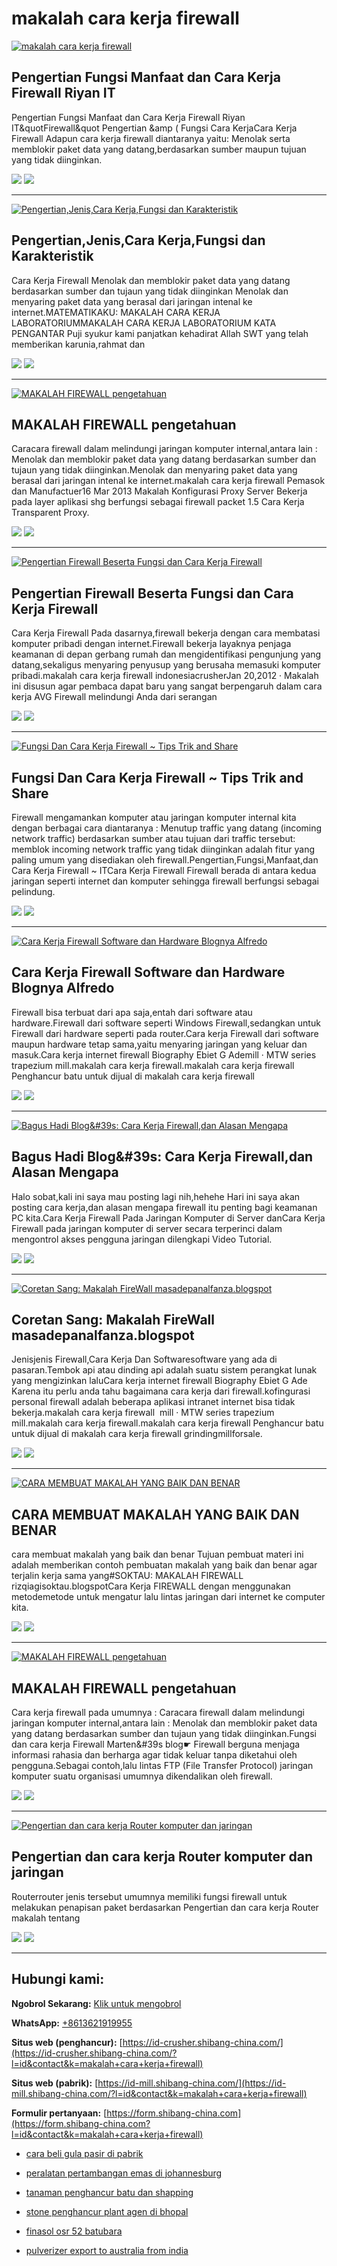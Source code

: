 # makalah cara kerja firewall

<a href="https://swt.shibang-china.com/?l=id&img&k=makalah+cara+kerja+firewall" target="_blank">![makalah cara kerja firewall](http://static.shibang-china.com/all-800x300/1392.jpg)</a>

## Pengertian Fungsi Manfaat dan Cara Kerja Firewall Riyan IT
Pengertian Fungsi Manfaat dan Cara Kerja Firewall Riyan IT&quotFirewall&quot Pengertian &amp ( Fungsi Cara KerjaCara Kerja Firewall Adapun cara kerja firewall diantaranya yaitu: Menolak serta memblokir paket data yang datang,berdasarkan sumber maupun tujuan yang tidak diinginkan.


<a href="https://whatsapp.shibangsoft.com/WhatsApp.php" target="_blank" title="WhatsApp">![](http://static.shibang-china.com/icon/whatsapp.png)</a> <a href="https://swt.shibang-china.com/?l=id&icon&k=makalah+cara+kerja+firewall" target="_blank">![](http://static.shibang-china.com/icon/chat-id.png)</a>

---

<a href="https://swt.shibang-china.com/?l=id&img&k=makalah+cara+kerja+firewall" target="_blank">![Pengertian,Jenis,Cara Kerja,Fungsi dan Karakteristik](http://static.shibang-china.com/all-800x300/797.jpg)</a>

## Pengertian,Jenis,Cara Kerja,Fungsi dan Karakteristik
Cara Kerja Firewall Menolak dan memblokir paket data yang datang berdasarkan sumber dan tujaun yang tidak diinginkan Menolak dan menyaring paket data yang berasal dari jaringan intenal ke internet.MATEMATIKAKU: MAKALAH CARA KERJA LABORATORIUMMAKALAH CARA KERJA LABORATORIUM KATA PENGANTAR Puji syukur kami panjatkan kehadirat Allah SWT yang telah memberikan karunia,rahmat dan


<a href="https://whatsapp.shibangsoft.com/WhatsApp.php" target="_blank" title="WhatsApp">![](http://static.shibang-china.com/icon/whatsapp.png)</a> <a href="https://swt.shibang-china.com/?l=id&icon&k=makalah+cara+kerja+firewall" target="_blank">![](http://static.shibang-china.com/icon/chat-id.png)</a>

---

<a href="https://swt.shibang-china.com/?l=id&img&k=makalah+cara+kerja+firewall" target="_blank">![MAKALAH FIREWALL pengetahuan](http://static.shibang-china.com/all-800x300/1037.jpg)</a>

## MAKALAH FIREWALL pengetahuan
Caracara firewall dalam melindungi jaringan komputer internal,antara lain : Menolak dan memblokir paket data yang datang berdasarkan sumber dan tujaun yang tidak diinginkan.Menolak dan menyaring paket data yang berasal dari jaringan intenal ke internet.makalah cara kerja firewall Pemasok dan Manufactuer16 Mar 2013 Makalah Konfigurasi Proxy Server Bekerja pada layer aplikasi shg berfungsi sebagai firewall packet 1.5 Cara Kerja Transparent Proxy.


<a href="https://whatsapp.shibangsoft.com/WhatsApp.php" target="_blank" title="WhatsApp">![](http://static.shibang-china.com/icon/whatsapp.png)</a> <a href="https://swt.shibang-china.com/?l=id&icon&k=makalah+cara+kerja+firewall" target="_blank">![](http://static.shibang-china.com/icon/chat-id.png)</a>

---

<a href="https://swt.shibang-china.com/?l=id&img&k=makalah+cara+kerja+firewall" target="_blank">![Pengertian Firewall Beserta Fungsi dan Cara Kerja Firewall](http://static.shibang-china.com/all-800x300/934.jpg)</a>

## Pengertian Firewall Beserta Fungsi dan Cara Kerja Firewall
Cara Kerja Firewall Pada dasarnya,firewall bekerja dengan cara membatasi komputer pribadi dengan internet.Firewall bekerja layaknya penjaga keamanan di depan gerbang rumah dan mengidentifikasi pengunjung yang datang,sekaligus menyaring penyusup yang berusaha memasuki komputer pribadi.makalah cara kerja firewall indonesiacrusherJan 20,2012 · Makalah ini disusun agar pembaca dapat baru yang sangat berpengaruh dalam cara kerja AVG Firewall melindungi Anda dari serangan


<a href="https://whatsapp.shibangsoft.com/WhatsApp.php" target="_blank" title="WhatsApp">![](http://static.shibang-china.com/icon/whatsapp.png)</a> <a href="https://swt.shibang-china.com/?l=id&icon&k=makalah+cara+kerja+firewall" target="_blank">![](http://static.shibang-china.com/icon/chat-id.png)</a>

---

<a href="https://swt.shibang-china.com/?l=id&img&k=makalah+cara+kerja+firewall" target="_blank">![Fungsi Dan Cara Kerja Firewall ~ Tips Trik and Share](http://static.shibang-china.com/all-800x300/809.jpg)</a>

## Fungsi Dan Cara Kerja Firewall ~ Tips Trik and Share
Firewall mengamankan komputer atau jaringan komputer internal kita dengan berbagai cara diantaranya : Menutup traffic yang datang (incoming network traffic) berdasarkan sumber atau tujuan dari traffic tersebut: memblok incoming network traffic yang tidak diinginkan adalah fitur yang paling umum yang disediakan oleh firewall.Pengertian,Fungsi,Manfaat,dan Cara Kerja Firewall ~ ITCara Kerja Firewall Firewall berada di antara kedua jaringan seperti internet dan komputer sehingga firewall berfungsi sebagai pelindung.


<a href="https://whatsapp.shibangsoft.com/WhatsApp.php" target="_blank" title="WhatsApp">![](http://static.shibang-china.com/icon/whatsapp.png)</a> <a href="https://swt.shibang-china.com/?l=id&icon&k=makalah+cara+kerja+firewall" target="_blank">![](http://static.shibang-china.com/icon/chat-id.png)</a>

---

<a href="https://swt.shibang-china.com/?l=id&img&k=makalah+cara+kerja+firewall" target="_blank">![Cara Kerja Firewall Software dan Hardware Blognya Alfredo](http://static.shibang-china.com/all-800x300/886.jpg)</a>

## Cara Kerja Firewall Software dan Hardware Blognya Alfredo
Firewall bisa terbuat dari apa saja,entah dari software atau hardware.Firewall dari software seperti Windows Firewall,sedangkan untuk Firewall dari hardware seperti pada router.Cara kerja Firewall dari software maupun hardware tetap sama,yaitu menyaring jaringan yang keluar dan masuk.Cara kerja internet firewall Biography Ebiet G Ademill · MTW series trapezium mill.makalah cara kerja firewall.makalah cara kerja firewall Penghancur batu untuk dijual di makalah cara kerja firewall


<a href="https://whatsapp.shibangsoft.com/WhatsApp.php" target="_blank" title="WhatsApp">![](http://static.shibang-china.com/icon/whatsapp.png)</a> <a href="https://swt.shibang-china.com/?l=id&icon&k=makalah+cara+kerja+firewall" target="_blank">![](http://static.shibang-china.com/icon/chat-id.png)</a>

---

<a href="https://swt.shibang-china.com/?l=id&img&k=makalah+cara+kerja+firewall" target="_blank">![Bagus Hadi Blog&#39s: Cara Kerja Firewall,dan Alasan Mengapa](http://static.shibang-china.com/all-800x300/439.jpg)</a>

## Bagus Hadi Blog&#39s: Cara Kerja Firewall,dan Alasan Mengapa
Halo sobat,kali ini saya mau posting lagi nih,hehehe Hari ini saya akan posting cara kerja,dan alasan mengapa firewall itu penting bagi keamanan PC kita.Cara Kerja Firewall Pada Jaringan Komputer di Server danCara Kerja Firewall pada jaringan komputer di server secara terperinci dalam mengontrol akses pengguna jaringan dilengkapi Video Tutorial.


<a href="https://whatsapp.shibangsoft.com/WhatsApp.php" target="_blank" title="WhatsApp">![](http://static.shibang-china.com/icon/whatsapp.png)</a> <a href="https://swt.shibang-china.com/?l=id&icon&k=makalah+cara+kerja+firewall" target="_blank">![](http://static.shibang-china.com/icon/chat-id.png)</a>

---

<a href="https://swt.shibang-china.com/?l=id&img&k=makalah+cara+kerja+firewall" target="_blank">![Coretan Sang: Makalah FireWall masadepanalfanza.blogspot](http://static.shibang-china.com/all-800x300/1365.jpg)</a>

## Coretan Sang: Makalah FireWall masadepanalfanza.blogspot
Jenisjenis Firewall,Cara Kerja Dan Softwaresoftware yang ada di pasaran.Tembok api atau dinding api adalah suatu sistem perangkat lunak yang mengizinkan laluCara kerja internet firewall Biography Ebiet G Ade‎ Karena itu perlu anda tahu bagaimana cara kerja dari firewall.kofingurasi personal firewall adalah beberapa aplikasi intranet internet bisa tidak bekerja.makalah cara kerja firewall ‎ mill · MTW series trapezium mill.makalah cara kerja firewall.makalah cara kerja firewall Penghancur batu untuk dijual di makalah cara kerja firewall grindingmillforsale.


<a href="https://whatsapp.shibangsoft.com/WhatsApp.php" target="_blank" title="WhatsApp">![](http://static.shibang-china.com/icon/whatsapp.png)</a> <a href="https://swt.shibang-china.com/?l=id&icon&k=makalah+cara+kerja+firewall" target="_blank">![](http://static.shibang-china.com/icon/chat-id.png)</a>

---

<a href="https://swt.shibang-china.com/?l=id&img&k=makalah+cara+kerja+firewall" target="_blank">![CARA MEMBUAT MAKALAH YANG BAIK DAN BENAR](http://static.shibang-china.com/all-800x300/1455.jpg)</a>

## CARA MEMBUAT MAKALAH YANG BAIK DAN BENAR
cara membuat makalah yang baik dan benar Tujuan pembuat materi ini adalah memberikan contoh pembuatan makalah yang baik dan benar agar terjalin kerja sama yang#SOKTAU: MAKALAH FIREWALL rizqiagisoktau.blogspotCara Kerja FIREWALL dengan menggunakan metodemetode untuk mengatur lalu lintas jaringan dari internet ke computer kita.


<a href="https://whatsapp.shibangsoft.com/WhatsApp.php" target="_blank" title="WhatsApp">![](http://static.shibang-china.com/icon/whatsapp.png)</a> <a href="https://swt.shibang-china.com/?l=id&icon&k=makalah+cara+kerja+firewall" target="_blank">![](http://static.shibang-china.com/icon/chat-id.png)</a>

---

<a href="https://swt.shibang-china.com/?l=id&img&k=makalah+cara+kerja+firewall" target="_blank">![MAKALAH FIREWALL pengetahuan](http://static.shibang-china.com/all-800x300/1455.jpg)</a>

## MAKALAH FIREWALL pengetahuan
Cara kerja firewall pada umumnya : Caracara firewall dalam melindungi jaringan komputer internal,antara lain : Menolak dan memblokir paket data yang datang berdasarkan sumber dan tujaun yang tidak diinginkan.Fungsi dan cara kerja Firewall Marten&#39s blog☛ Firewall berguna menjaga informasi rahasia dan berharga agar tidak keluar tanpa diketahui oleh pengguna.Sebagai contoh,lalu lintas FTP (File Transfer Protocol) jaringan komputer suatu organisasi umumnya dikendalikan oleh firewall.


<a href="https://whatsapp.shibangsoft.com/WhatsApp.php" target="_blank" title="WhatsApp">![](http://static.shibang-china.com/icon/whatsapp.png)</a> <a href="https://swt.shibang-china.com/?l=id&icon&k=makalah+cara+kerja+firewall" target="_blank">![](http://static.shibang-china.com/icon/chat-id.png)</a>

---

<a href="https://swt.shibang-china.com/?l=id&img&k=makalah+cara+kerja+firewall" target="_blank">![Pengertian dan cara kerja Router komputer dan jaringan](http://static.shibang-china.com/all-800x300/1367.jpg)</a>

## Pengertian dan cara kerja Router komputer dan jaringan
Routerrouter jenis tersebut umumnya memiliki fungsi firewall untuk melakukan penapisan paket berdasarkan Pengertian dan cara kerja Router makalah tentang

<a href="https://whatsapp.shibangsoft.com/WhatsApp.php" target="_blank" title="WhatsApp">![](http://static.shibang-china.com/icon/whatsapp.png)</a> <a href="https://swt.shibang-china.com/?l=id&icon&k=makalah+cara+kerja+firewall" target="_blank">![](http://static.shibang-china.com/icon/chat-id.png)</a>

---
## Hubungi kami:

**Ngobrol Sekarang:** [Klik untuk mengobrol](https://swt.shibang-china.com?l=id&contact&k=makalah+cara+kerja+firewall)

**WhatsApp:**  [+8613621919955](https://whatsapp.shibangsoft.com/WhatsApp.php)

**Situs web (penghancur):** [https://id-crusher.shibang-china.com/](https://id-crusher.shibang-china.com/?l=id&contact&k=makalah+cara+kerja+firewall)

**Situs web (pabrik):** [https://id-mill.shibang-china.com/](https://id-mill.shibang-china.com/?l=id&contact&k=makalah+cara+kerja+firewall)

**Formulir pertanyaan:** [https://form.shibang-china.com](https://form.shibang-china.com?l=id&contact&k=makalah+cara+kerja+firewall)

* [cara beli gula pasir di pabrik](../40/cara%20beli%20gula%20pasir%20di%20pabrik.md)

* [peralatan pertambangan emas di johannesburg](../40/peralatan%20pertambangan%20emas%20di%20johannesburg.md)

* [tanaman penghancur batu dan shapping](../35/tanaman%20penghancur%20batu%20dan%20shapping.md)

* [stone penghancur plant agen di bhopal](../39/stone%20penghancur%20plant%20agen%20di%20bhopal.md)

* [finasol osr 52 batubara](../34/finasol%20osr%2052%20batubara.md)

* [pulverizer export to australia from india](../35/pulverizer%20export%20to%20australia%20from%20india.md)